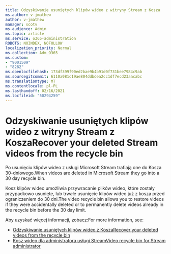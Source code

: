 ```yaml
---
title: Odzyskiwanie usuniętych klipów wideo z witryny Stream z Kosza
ms.author: v-jmathew
author: v-jmathew
manager: scotv
ms.audience: Admin
ms.topic: article
ms.service: o365-administration
ROBOTS: NOINDEX, NOFOLLOW
localization_priority: Normal
ms.collection: Adm_O365
ms.custom:
- "9001509"
- "8282"
ms.openlocfilehash: 173df399f90ed2bae9b4b91d0f731bee7984c9ab
ms.sourcegitcommit: 6110a081c19ae804ddbdea2cc1df7ecd23aacabc
ms.translationtype: MT
ms.contentlocale: pl-PL
ms.lasthandoff: 02/16/2021
ms.locfileid: "50294259"
---
```

# <a name="recover-your-deleted-stream-videos-from-the-recycle-bin"></a><span data-ttu-id="667d6-102">Odzyskiwanie usuniętych klipów wideo z witryny Stream z Kosza</span><span class="sxs-lookup"><span data-stu-id="667d6-102">Recover your deleted Stream videos from the recycle bin</span></span>

<span data-ttu-id="667d6-103">Po usunięciu klipów wideo z usługi Microsoft Stream trafiają one do Kosza 30-dniowego.</span><span class="sxs-lookup"><span data-stu-id="667d6-103">When videos are deleted in Microsoft Stream they go into a 30 day recycle bin.</span></span>

<span data-ttu-id="667d6-104">Kosz klipów wideo umożliwia przywracanie plików wideo, które zostały przypadkowo usunięte, lub trwałe usunięcie klipów wideo już z kosza przed ograniczeniem do 30 dni.</span><span class="sxs-lookup"><span data-stu-id="667d6-104">The video recycle bin allows you to restore videos if they were accidentally deleted or to permanently delete videos already in the recycle bin before the 30 day limit.</span></span>

<span data-ttu-id="667d6-105">Aby uzyskać więcej informacji, zobacz:</span><span class="sxs-lookup"><span data-stu-id="667d6-105">For more information, see:</span></span>

- [<span data-ttu-id="667d6-106">Odzyskiwanie usuniętych klipów wideo z Kosza</span><span class="sxs-lookup"><span data-stu-id="667d6-106">Recover your deleted videos from the recycle bin</span></span>](https://docs.microsoft.com/stream/portal-my-recycle-bin)
- [<span data-ttu-id="667d6-107">Kosz wideo dla administratora usługi Stream</span><span class="sxs-lookup"><span data-stu-id="667d6-107">Video recycle bin for Stream administrator</span></span>](https://docs.microsoft.com/stream/admin-recycle-bin)

